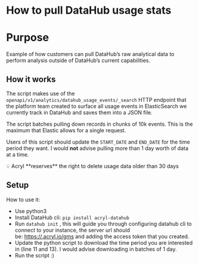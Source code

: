 # How to pull DataHub usage stats

# Purpose

Example of how customers can pull DataHub’s raw analytical data to perform analysis outside of DataHub’s current capabilities.

## How it works

The script makes use of the `openapi/v1/analytics/datahub_usage_events/_search` HTTP endpoint that the platform team created to surface all usage events in ElasticSearch we currently track in DataHub and saves them into a JSON file.

The script batches pulling down records in chunks of 10k events. This is the maximum that Elastic allows for a single request. 

Users of this script should update the `START_DATE` and `END_DATE` for the time period they want. I would **not** advise pulling more than 1 day worth of data at a time.

<aside>
💡 Acryl **reserves** the right to delete usage data older than 30 days

</aside>

## Setup

How to use it:

- Use python3
- Install DataHub cli: `pip install acryl-datahub`
- Run `datahub init` , this will guide you through configuring datahub cli to connect to your instance, the server url should be: [https://<customer>.acryl.io/gms](https://miro.acryl.io/gms) and adding the access token that you created.
- Update the python script to download the time period you are interested in (line 11 and 13). I would advise downloading in batches of 1 day.
- Run the script :)

